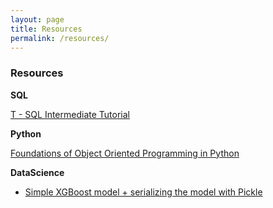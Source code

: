 ```yaml
---
layout: page
title: Resources
permalink: /resources/
---
```


### Resources

**SQL**

[T - SQL Intermediate Tutorial](/resources/IntermediateSQLserver-2.html)

**Python**

[Foundations of Object Oriented Programming in Python](/resources/Intro_to_Object_Oriented_Programming.html)

**DataScience**

* [Simple XGBoost model + serializing the model with Pickle](/projects/XGBoost-ex.html)
